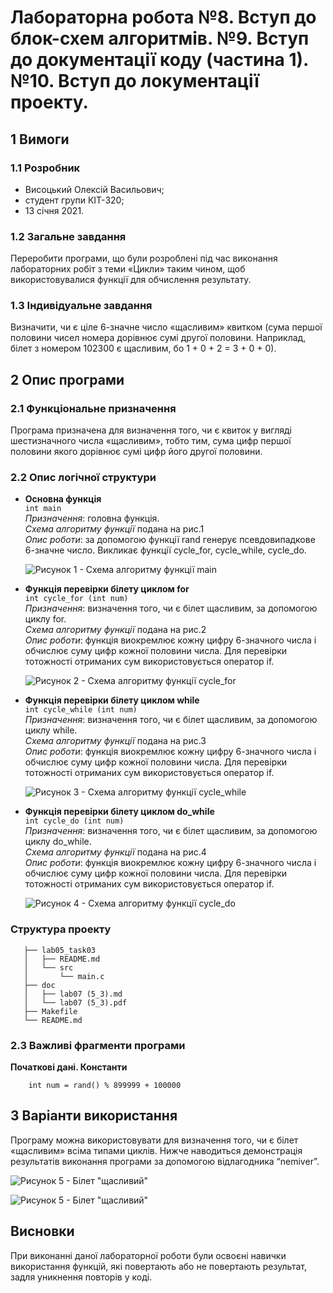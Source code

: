 # Лабораторна робота №8. Вступ до блок-схем алгоритмів. №9. Вступ до документації коду (частина 1). №10. Вступ до локументації проекту.

## 1 Вимоги
### 1.1 Розробник
* Висоцький Олексій Васильович;
* студент групи КІТ-320;
* 13 січня 2021.

### 1.2 Загальне завдання
Переробити програми, що були розроблені під час виконання лабораторних робіт з теми «Цикли» таким чином, щоб використовувалися функції для обчислення результату.
	
### 1.3 Індивідуальне завдання
Визначити, чи є ціле 6-значне число «щасливим» квитком (сума першої половини чисел номера дорівнює сумі другої половини. Наприклад, білет з номером 102300 є щасливим, бо 1 + 0 + 2 = 3 + 0 + 0). 
	
## 2 Опис програми
### 2.1 Функціональне призначення
Програма призначена для визначення того, чи є квиток у вигляді шестизначного числа «щасливим», тобто тим, сума цифр першої половини якого дорівнює сумі цифр його другої половини.

### 2.2 Опис логічної структури
* **Основна функція**  
	`int main`  
	*Призначення*: головна функція.  
	*Схема алгоритму функції* подана на рис.1  
	*Опис роботи*: за допомогою функції rand генерує псевдовипадкове 6-значне число. Викликає функції cycle_for, cycle_while, cycle_do.
	
	![Рисунок 1 - Схема алгоритму функції main](assets/main.png)
	
* **Функція перевірки білету циклом for**  
	`int cycle_for (int num)`  
	*Призначення*: визначення того, чи є білет щасливим, за допомогою циклу for.  
	*Схема алгоритму функції* подана на рис.2  
	*Опис роботи*: функція виокремлює кожну цифру 6-значного числа і обчислює суму цифр кожної половини числа. Для перевірки тотожності отриманих сум використовується оператор if.
	
	![Рисунок 2 - Схема алгоритму функції cycle_for](assets/cycle_for.png)
	
* **Функція перевірки білету циклом while**  
	`int cycle_while (int num)`  
	*Призначення*: визначення того, чи є білет щасливим, за допомогою циклу while.  
	*Схема алгоритму функції* подана на рис.3  
	*Опис роботи*: функція виокремлює кожну цифру 6-значного числа і обчислює суму цифр кожної половини числа. Для перевірки тотожності отриманих сум використовується оператор if.
	
	![Рисунок 3 - Схема алгоритму функції cycle_while](assets/cycle_while.png)
	
* **Функція перевірки білету циклом do_while**  
	`int cycle_do (int num)`  
	*Призначення*: визначення того, чи є білет щасливим, за допомогою циклу do_while.  
	*Схема алгоритму функції* подана на рис.4  
	*Опис роботи*: функція виокремлює кожну цифру 6-значного числа і обчислює суму цифр кожної половини числа. Для перевірки тотожності отриманих сум використовується оператор if.
	
	![Рисунок 4 - Схема алгоритму функції cycle_do](assets/cycle_do.png)
	
### Структура проекту
```
   ├── lab05_task03
   │   ├── README.md
   │   └── src
   │       └── main.c
   ├── doc
   │   ├── lab07 (5_3).md
   │   └── lab07 (5_3).pdf
   ├── Makefile
   └── README.md
```
### 2.3 Важливі фрагменти програми
**Початкові дані. Константи**
```
	int num = rand() % 899999 + 100000
```

## 3 Варіанти використання
Програму можна використовувати для визначення того, чи є білет «щасливим» всіма типами циклів.
Нижче наводиться демонстрація результатів виконання програми за допомогою відлагодника “nemiver”.

![Рисунок 5 - Білет "щасливий"](assets/lucky_ticket.png)

![Рисунок 5 - Білет "щасливий"](assets/unlucky_ticket.png)
	
## Висновки
При виконанні даної лабораторної роботи були освоєні навички використання функцій, які повертають або не повертають результат, задля уникнення повторів у коді.



